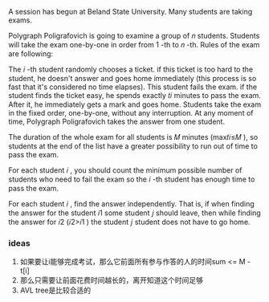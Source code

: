 A session has begun at Beland State University. Many students are taking exams.

Polygraph Poligrafovich is going to examine a group of 𝑛
 students. Students will take the exam one-by-one in order from 1
-th to 𝑛
-th. Rules of the exam are following:

The 𝑖
-th student randomly chooses a ticket.
if this ticket is too hard to the student, he doesn't answer and goes home immediately (this process is so fast that it's considered no time elapses). This student fails the exam.
if the student finds the ticket easy, he spends exactly 𝑡𝑖
 minutes to pass the exam. After it, he immediately gets a mark and goes home.
Students take the exam in the fixed order, one-by-one, without any interruption. At any moment of time, Polygraph Poligrafovich takes the answer from one student.

The duration of the whole exam for all students is 𝑀
 minutes (max𝑡𝑖≤𝑀
), so students at the end of the list have a greater possibility to run out of time to pass the exam.

For each student 𝑖
, you should count the minimum possible number of students who need to fail the exam so the 𝑖
-th student has enough time to pass the exam.

For each student 𝑖
, find the answer independently. That is, if when finding the answer for the student 𝑖1
 some student 𝑗
 should leave, then while finding the answer for 𝑖2
 (𝑖2>𝑖1
) the student 𝑗
 student does not have to go home.

 ### ideas
 1. 如果要让i能够完成考试，那么它前面所有参与作答的人的时间sum <= M - t[i]
 2. 那么只需要让前面花费时间越长的，离开知道这个时间足够
 3. AVL tree是比较合适的